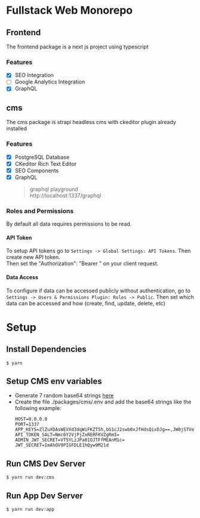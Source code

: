 # Fullstack Web Monorepo

## Frontend
The frontend package is a next js project using typescript
### Features
- [x] SEO Integration
- [ ] Google Analytics Integration
- [x] GraphQL

## cms
The cms package is strapi headless cms with ckeditor plugin already installed
### Features
- [x] PostgreSQL Database
- [x] CKeditor Rich Text Editor
- [x] SEO Components
- [x] GraphQL
  > graphql playground  
  > http://localhost:1337/graphql

### Roles and Permissions
By default all data requires permissions to be read.  
#### API Token
To setup API tokens go to `Settings -> Global Settings: API Tokens`. Then create new API token.  
Then set the "Authorization": "Bearer <api-token>" on your client request.  
#### Data Access
To configure if data can be accessed publicly without authentication, go to `Settings -> Users & Permissions Plugin: Roles -> Public`.
Then set which data can be accessed and how (create, find, update, delete, etc)

# Setup
## Install Dependencies
```
$ yarn
```

## Setup CMS env variables
- Generate 7 random base64 strings [here](https://onlinebase64tools.com/generate-random-base64)
- Create the file ./packages/cms/.env and add the base64 strings like the following example:
  ```
  HOST=0.0.0.0
  PORT=1337
  APP_KEYS=ZlZuXDAsWEVXd3dqWiFKZT5h,bG1cJ2swb0xJfHdsQixDJg==,JW0jSTVeTCJJb2FLLmpbMUI=,V2Vncy92LWJhTTs4IlNPSSA1
  API_TOKEN_SALT=Nmc6Y2VjPjZxRERFKVZgRmI=
  ADMIN_JWT_SECRET=VT5YLzJPa01OJTFfMEAnM1c=
  JWT_SECRET=ImAhOV9PIGFDLE1hQyw9M21d
  ```

## Run CMS Dev Server
```
$ yarn run dev:cms
```

## Run App Dev Server
```
$ yarn run dev:app
```